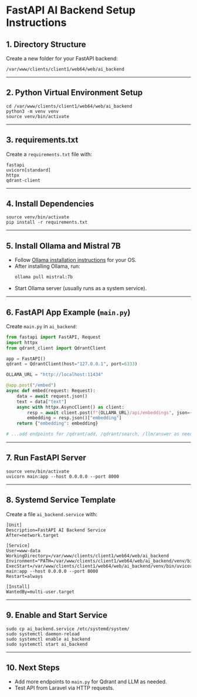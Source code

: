 # FastAPI AI Backend Setup Instructions

## 1. Directory Structure

Create a new folder for your FastAPI backend:

```
/var/www/clients/client1/web64/web/ai_backend
```

---

## 2. Python Virtual Environment Setup

```
cd /var/www/clients/client1/web64/web/ai_backend
python3 -m venv venv
source venv/bin/activate
```

---

## 3. requirements.txt

Create a `requirements.txt` file with:

```
fastapi
uvicorn[standard]
httpx
qdrant-client
```

---

## 4. Install Dependencies

```
source venv/bin/activate
pip install -r requirements.txt
```

---

## 5. Install Ollama and Mistral 7B

- Follow [Ollama installation instructions](https://ollama.com/download) for your OS.
- After installing Ollama, run:
  ```bash
  ollama pull mistral:7b
  ```
- Start Ollama server (usually runs as a system service).

---

## 6. FastAPI App Example (`main.py`)

Create `main.py` in `ai_backend`:

```python
from fastapi import FastAPI, Request
import httpx
from qdrant_client import QdrantClient

app = FastAPI()
qdrant = QdrantClient(host="127.0.0.1", port=6333)

OLLAMA_URL = "http://localhost:11434"

@app.post("/embed")
async def embed(request: Request):
    data = await request.json()
    text = data["text"]
    async with httpx.AsyncClient() as client:
        resp = await client.post(f"{OLLAMA_URL}/api/embeddings", json={"model": "mistral:7b", "prompt": text})
        embedding = resp.json()["embedding"]
    return {"embedding": embedding}

# ...add endpoints for /qdrant/add, /qdrant/search, /llm/answer as needed...
```

---

## 7. Run FastAPI Server

```
source venv/bin/activate
uvicorn main:app --host 0.0.0.0 --port 8000
```

---

## 8. Systemd Service Template

Create a file `ai_backend.service` with:

```
[Unit]
Description=FastAPI AI Backend Service
After=network.target

[Service]
User=www-data
WorkingDirectory=/var/www/clients/client1/web64/web/ai_backend
Environment="PATH=/var/www/clients/client1/web64/web/ai_backend/venv/bin"
ExecStart=/var/www/clients/client1/web64/web/ai_backend/venv/bin/uvicorn main:app --host 0.0.0.0 --port 8000
Restart=always

[Install]
WantedBy=multi-user.target
```

---

## 9. Enable and Start Service

```
sudo cp ai_backend.service /etc/systemd/system/
sudo systemctl daemon-reload
sudo systemctl enable ai_backend
sudo systemctl start ai_backend
```

---

## 10. Next Steps

- Add more endpoints to `main.py` for Qdrant and LLM as needed.
- Test API from Laravel via HTTP requests.

